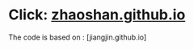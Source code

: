# Click: [zhaoshan.github.io](https://zhaoshan.github.io/)

The code is based on : [jiangjin.github.io]
